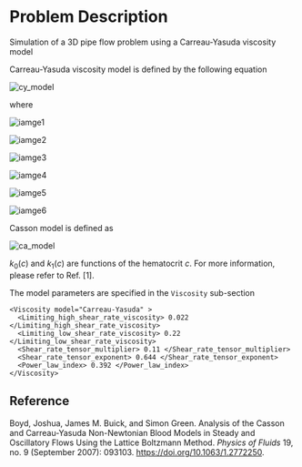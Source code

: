
# **Problem Description**

Simulation of a 3D pipe flow problem using a Carreau-Yasuda viscosity model

Carreau-Yasuda viscosity model is defined by the following equation

![cy_model](https://latex.codecogs.com/png.image?\inline&space;\dpi{120}\bg{white}\eta=\eta_\infty&plus;(\eta_0-\eta_\infty)\left[&space;1&plus;\left(&space;\lambda&space;\dot{\gamma}&space;\right)^a&space;\right]^{\frac{n-1}{a}}&space;)

where

![iamge1](https://latex.codecogs.com/png.image?\inline&space;\dpi{120}\bg{white}\eta_\infty:&space;\text{Limiting&space;high&space;shear-rate&space;viscosity})

![iamge2](https://latex.codecogs.com/png.image?\inline&space;\dpi{120}\bg{white}\eta_0:&space;\text{Limiting&space;low&space;shear-rate&space;viscosity}&space;)

![iamge3](https://latex.codecogs.com/png.image?\inline&space;\dpi{120}\bg{white}\lambda:&space;\text{Shear-rate&space;tensor&space;multiplier}&space;)

![iamge4](https://latex.codecogs.com/png.image?\inline&space;\dpi{120}\bg{white}\dot{\gamma}:&space;\text{Shear&space;rate}&space;)

![iamge5](https://latex.codecogs.com/png.image?\inline&space;\dpi{120}\bg{white}a:&space;\text{Shear-rate&space;tensor&space;exponent}&space;)

![iamge6](https://latex.codecogs.com/png.image?\inline&space;\dpi{120}\bg{white}n:&space;&space;\text{Power-law&space;index})

Casson model is defined as

![ca_model](https://latex.codecogs.com/png.image?\inline&space;\dpi{120}\bg{white}\eta&space;=&space;\frac{1}{\dot{\gamma}}\left[&space;k_0(c)&space;&plus;&space;k_1(c)\sqrt{\dot{\gamma}}&space;\right]^2)

$k_0(c)$ and $k_1(c)$ are functions of the hematocrit $c$. For more information, please refer to Ref. [1].


The model parameters are specified in the `Viscosity` sub-section

```
<Viscosity model="Carreau-Yasuda" >
  <Limiting_high_shear_rate_viscosity> 0.022 </Limiting_high_shear_rate_viscosity>
  <Limiting_low_shear_rate_viscosity> 0.22 </Limiting_low_shear_rate_viscosity> 
  <Shear_rate_tensor_multiplier> 0.11 </Shear_rate_tensor_multiplier> 
  <Shear_rate_tensor_exponent> 0.644 </Shear_rate_tensor_exponent> 
  <Power_law_index> 0.392 </Power_law_index> 
</Viscosity>
```



## Reference
Boyd, Joshua, James M. Buick, and Simon Green.  Analysis of the Casson and Carreau-Yasuda Non-Newtonian Blood Models in Steady and Oscillatory Flows Using the Lattice Boltzmann Method.  *Physics of Fluids* 19, no. 9 (September 2007): 093103. https://doi.org/10.1063/1.2772250.
